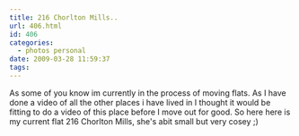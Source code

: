 ```yaml
---
title: 216 Chorlton Mills..
url: 406.html
id: 406
categories:
  - photos personal
date: 2009-03-28 11:59:37
tags:
---
```


As some of you know im currently in the process of moving flats. As I have done a video of all the other places i have lived in I thought it would be fitting to do a video of this place before I move out for good. So here here is my current flat 216 Chorlton Mills, she's abit small but very cosey ;)<!-- more -->

<object width="480" height="385" data="https://www.youtube.com/v/PcR8hLX1Lak&amp;hl=en&amp;fs=1" type="application/x-shockwave-flash"><param name="allowFullScreen" value="true" /><param name="allowscriptaccess" value="always" /><param name="src" value="https://www.youtube.com/v/PcR8hLX1Lak&amp;hl=en&amp;fs=1" /><param name="allowfullscreen" value="true" /></object>
